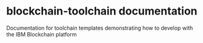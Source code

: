 # blockchain-toolchain documentation

Documentation for toolchain templates demonstrating how to develop with the IBM Blockchain platform